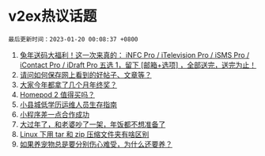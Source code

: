 # v2ex热议话题

`最后更新时间：2023-01-20 00:08:37 +0800`

1. [兔年送码大福利！这一次来真的： iNFC Pro / iTelevision Pro / iSMS Pro / iContact Pro / iDraft Pro 五选 1，留下 [邮箱+选项] ，全部送完，送完为止！](https://www.v2ex.com/t/909811)
1. [请问如何保存网上看到的好帖子、文章等？](https://www.v2ex.com/t/909823)
1. [大家今年都拿了几个月年终奖？](https://www.v2ex.com/t/909860)
1. [Homepod 2 值得买吗？](https://www.v2ex.com/t/909814)
1. [小县城低学历运维人员生存指南](https://www.v2ex.com/t/909824)
1. [小程序差一点合作成功](https://www.v2ex.com/t/909803)
1. [大过年了，和老婆吵了一架，年饭都不想准备了](https://www.v2ex.com/t/909948)
1. [Linux 下用 tar 和 zip 压缩文件夹有啥区别](https://www.v2ex.com/t/909851)
1. [如果养宠物总是要分别伤心难受，为什么还要养？](https://www.v2ex.com/t/909871)

